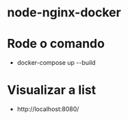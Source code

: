 # node-nginx-docker 
# Rode o comando
- docker-compose up --build

# Visualizar a list
- http://localhost:8080/
